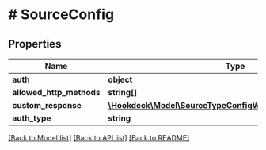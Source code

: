 # # SourceConfig

## Properties

Name | Type | Description | Notes
------------ | ------------- | ------------- | -------------
**auth** | **object** |  | [optional]
**allowed_http_methods** | **string[]** |  | [optional]
**custom_response** | [**\Hookdeck\Model\SourceTypeConfigWEBHOOKCustomResponse**](SourceTypeConfigWEBHOOKCustomResponse.md) |  | [optional]
**auth_type** | **string** |  | [optional]

[[Back to Model list]](../../README.md#models) [[Back to API list]](../../README.md#endpoints) [[Back to README]](../../README.md)
